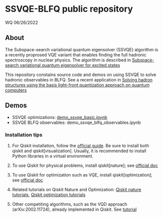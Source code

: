 # SSVQE-BLFQ public repository

WQ 06/26/2022

## About

The Subspace-search variational quantum eigensolver (SSVQE) algorithm is a recently proprosed VQE variant that enables finding the full hadronic spectroscopy in nuclear physics. The algorithm is described in [Subspace-search variational quantum eigensolver for excited states](https://journals.aps.org/prresearch/abstract/10.1103/PhysRevResearch.1.033062)

This repository constains source code and demos on using SSVQE to solve hadronic observables in BLFQ. See a recent application in [Solving hadron structures using the basis light-front quantization approach on quantum computers](https://journals.aps.org/prresearch/abstract/10.1103/PhysRevResearch.4.043193)

## Demos

* SSVQE optimizations: [demo_ssvqe_basic.ipynb](https://github.com/wyqian1027/SSVQE_BLFQ_public/blob/main/demo_ssvqe_basics.ipynb)
* SSVQE BLFQ observables: demo_ssvqe_blfq_observables.ipynb

### Installation tips

1. For Qiskit installation, follow the [official guide](https://qiskit.org/documentation/getting_started.html). Be sure to install both qiskit and qiskit[visualization]. Usually, it is recommended to install Python libraries in a virtual environment.

2. To use Qiskit for physical problems, install qiskit[nature]; see [official doc](https://qiskit.org/ecosystem/nature/index.html)

3. To use Qiskit for optimization such as VQE, install qiskit[optimization]; see [official doc](https://qiskit.org/ecosystem/optimization/)

4. Related tutorials on Qiskit Nature and Optimization: [Qiskit nature tutorials](https://qiskit.org/ecosystem/nature/tutorials/index.html), [Qiskit optimization tutorials](https://qiskit.org/ecosystem/optimization/tutorials/index.html) 
 
5. Other competiting algorithms, such as the VQD approach (arXiv:2002.11724), already implemented in Qiskit. See [tutorial](https://qiskit.org/documentation/tutorials/algorithms/04_vqd.html)


